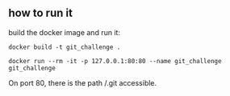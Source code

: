 ## how to run it

build the docker image and run it:

```docker build -t git_challenge .```

```docker run --rm -it -p 127.0.0.1:80:80 --name git_challenge git_challenge```

On port 80, there is the path /.git accessible.

